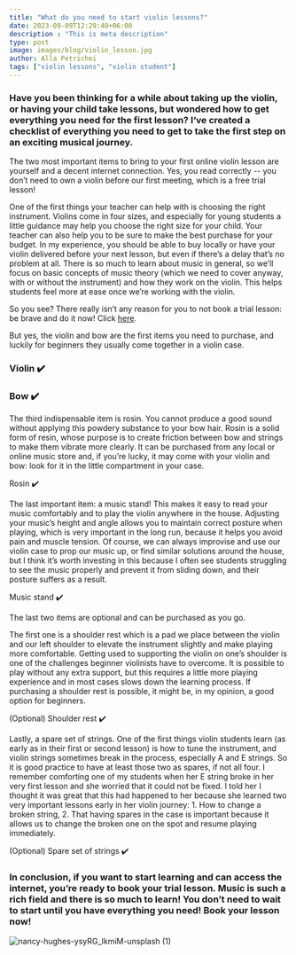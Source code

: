 ```yaml
---
title: "What do you need to start violin lessons?"
date: 2023-09-09T12:29:40+06:00
description : "This is meta description"
type: post
image: images/blog/violin_lesson.jpg
author: Alla Petrichei
tags: ["violin lessons", "violin student"]
---
```


### Have you been thinking for a while about taking up the violin, or having your child take lessons, but wondered how to get everything you need for the first lesson? I‘ve created a checklist of everything you need to get to take the first step on an exciting musical journey. 

The two most important items to bring to your first online violin lesson are yourself and a decent internet connection. Yes, you read correctly -- you don’t need to own a violin before our first meeting, which is a free trial lesson!

One of the first things your teacher can help with is choosing the right instrument. Violins come in four sizes, and especially for young students a little guidance may help you choose the right size for your child. Your teacher can also help you to be sure to make the best purchase for your budget. In my experience, you should be able to buy locally or have your violin delivered before your next lesson, but even if there’s a delay that’s no problem at all. There is so much to learn about music in general, so we’ll focus on basic concepts of music theory (which we need to cover anyway, with or without the instrument) and how they work on the violin. This helps students feel more at ease once we’re working with the violin.

So you see? There really isn’t any reason for you to not book a trial lesson: be brave and do it now! Click [here](www.violinplus.org/contact).

But yes, the violin and bow are the first items you need to purchase, and luckily for beginners they usually come together in a violin case. 

### Violin ✔️
### Bow ✔️

The third indispensable item is rosin. You cannot produce a good sound without applying this powdery substance to your bow hair. Rosin is a solid form of resin, whose purpose is to create friction between bow and strings to make them vibrate more clearly. It can be purchased from any local or online music store and, if you’re lucky, it may come with your violin and bow: look for it in the little compartment in your case.

Rosin ✔️

The last important item: a music stand! This makes it easy to read your music comfortably and to play the violin anywhere in the house. Adjusting your music’s height and angle allows you to maintain correct posture when playing, which is very important in the long run, because it helps you avoid pain and muscle tension. Of course, we can always improvise and use our violin case to prop our music up, or find similar solutions around the house, but I think it’s worth investing in this because I often see students struggling to see the music properly and prevent it from sliding down, and their posture suffers as a result.

Music stand ✔️

The last two items are optional and can be purchased as you go.

The first one is a shoulder rest which is a pad we place between the violin and our left shoulder to elevate the instrument slightly and make playing more comfortable. Getting used to supporting the violin on one’s shoulder is one of the challenges beginner violinists have to overcome. It is possible to play without any extra support, but this requires a little more playing experience and in most cases slows down the learning process. If purchasing a shoulder rest is possible, it might be, in my opinion, a good option for beginners.

(Optional) Shoulder rest ✔️

Lastly, a spare set of strings. One of the first things violin students learn (as early as in their first or second lesson) is how to tune the instrument, and violin strings sometimes break in the process, especially A and E strings. So it is good practice to have at least those two as spares, if not all four. I remember comforting one of my students when her E string broke in her very first lesson and she worried that it could not be fixed. I told her I thought it was great that this had happened to her because she learned two very important lessons early in her violin journey: 1. How to change a broken string, 2. That having spares in the case is important because it allows us to change the broken one on the spot and resume playing immediately.

(Optional) Spare set of strings ✔️

### In conclusion, if you want to start learning and can access the internet, you’re ready to book your trial lesson. Music is such a rich field and there is so much to learn! You don’t need to wait to start until you have everything you need! Book your lesson now!
![nancy-hughes-ysyRG_lkmiM-unsplash (1)](https://github.com/allapetr/violin_website/assets/69552018/a88749b5-de15-4b84-9016-feaef803b3dd)
